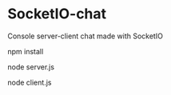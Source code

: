 # SocketIO-chat
Console server-client chat made with SocketIO

npm install

node server.js

node client.js
